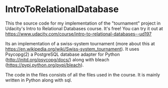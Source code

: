 # IntroToRelationalDatabase

This the source code for my implementation of the "tournament" project in Udacity's Intro to Relational Databases course.
It's free! You can try it out at https://www.udacity.com/course/intro-to-relational-databases--ud197

Its an implementation of a swiss-system tournament (more about this at https://en.wikipedia.org/wiki/Swiss-system_tournament).
It uses Psycopg(2) a PostgreSQL database adapter for Python (http://initd.org/psycopg/docs/) along with bleach (https://pypi.python.org/pypi/bleach).

The code in the files consists of all the files used in the course. It is mainly written in Python along with sql.
